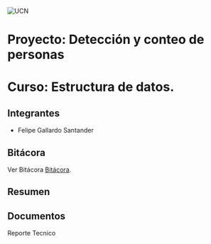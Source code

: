 ![UCN](IMAGES/60x60-ucn-negro.png)

# Proyecto: Detección y conteo de personas

# Curso: Estructura de datos.

## Integrantes

  * Felipe Gallardo Santander
  
## Bitácora 

  Ver Bitácora [Bitácora](https://github.com/FelipeIgnacioS/ED22-01-Gallardo/blob/main/Docs/BIT%C3%81CORA.md).

## Resumen

<Resumen del reporte tecnico>
<Imagen de portada>
  
## Documentos
  
  Reporte Tecnico
